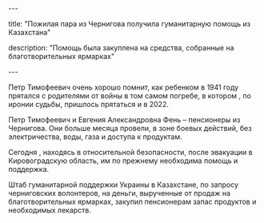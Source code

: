 \---

title: "Пожилая пара из Чернигова получила гуманитарную помощь из Казахстана"

description: "Помощь была закуплена на средства, собранные на благотворительных ярмарках"

\---

Петр Тимофеевич очень хорошо помнит, как ребенком в 1941 году прятался с родителями от войны в том самом погребе, в котором , по иронии судьбы, пришлось прятаться и в 2022.  
  
Петр Тимофеевич и Евгения Александровна Фень – пенсионеры из Чернигова. Они больше месяца провели, в зоне боевых действий, без электричества, воды, газа и доступа к продуктам.  
  
Сегодня , находясь в относительной безопасности, после эвакуации в Кировоградскую область, им по прежнему необходима помощь и поддержка.  
  
Штаб гуманитарной поддержки Украины в Казахстане, по запросу черниговских волонтеров, на деньги, вырученные от продаж на благотворительных ярмарках, закупил пенсионерам запас продуктов и необходимых лекарств.
